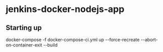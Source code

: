 # jenkins-docker-nodejs-app


## Starting up
docker-compose -f docker-compose-ci.yml up --force-recreate --abort-on-container-exit --build
